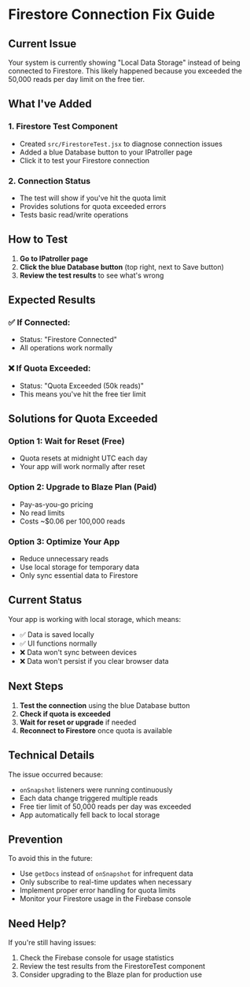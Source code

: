 # Firestore Connection Fix Guide

## Current Issue
Your system is currently showing "Local Data Storage" instead of being connected to Firestore. This likely happened because you exceeded the 50,000 reads per day limit on the free tier.

## What I've Added

### 1. Firestore Test Component
- Created `src/FirestoreTest.jsx` to diagnose connection issues
- Added a blue Database button to your IPatroller page
- Click it to test your Firestore connection

### 2. Connection Status
- The test will show if you've hit the quota limit
- Provides solutions for quota exceeded errors
- Tests basic read/write operations

## How to Test

1. **Go to IPatroller page**
2. **Click the blue Database button** (top right, next to Save button)
3. **Review the test results** to see what's wrong

## Expected Results

### ✅ If Connected:
- Status: "Firestore Connected"
- All operations work normally

### ❌ If Quota Exceeded:
- Status: "Quota Exceeded (50k reads)"
- This means you've hit the free tier limit

## Solutions for Quota Exceeded

### Option 1: Wait for Reset (Free)
- Quota resets at midnight UTC each day
- Your app will work normally after reset

### Option 2: Upgrade to Blaze Plan (Paid)
- Pay-as-you-go pricing
- No read limits
- Costs ~$0.06 per 100,000 reads

### Option 3: Optimize Your App
- Reduce unnecessary reads
- Use local storage for temporary data
- Only sync essential data to Firestore

## Current Status
Your app is working with local storage, which means:
- ✅ Data is saved locally
- ✅ UI functions normally
- ❌ Data won't sync between devices
- ❌ Data won't persist if you clear browser data

## Next Steps

1. **Test the connection** using the blue Database button
2. **Check if quota is exceeded**
3. **Wait for reset or upgrade** if needed
4. **Reconnect to Firestore** once quota is available

## Technical Details

The issue occurred because:
- `onSnapshot` listeners were running continuously
- Each data change triggered multiple reads
- Free tier limit of 50,000 reads per day was exceeded
- App automatically fell back to local storage

## Prevention

To avoid this in the future:
- Use `getDocs` instead of `onSnapshot` for infrequent data
- Only subscribe to real-time updates when necessary
- Implement proper error handling for quota limits
- Monitor your Firestore usage in the Firebase console

## Need Help?

If you're still having issues:
1. Check the Firebase console for usage statistics
2. Review the test results from the FirestoreTest component
3. Consider upgrading to the Blaze plan for production use
